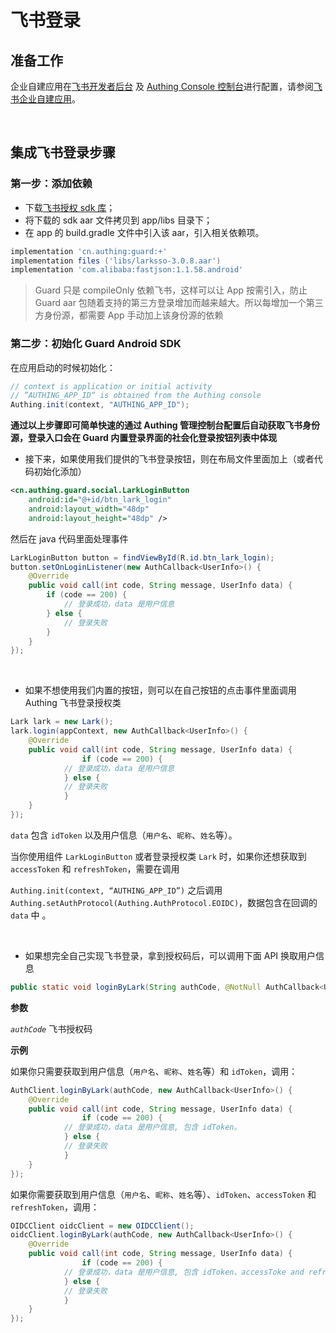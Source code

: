 # 飞书登录

<LastUpdated/>

## 准备工作

企业自建应用在[飞书开发者后台](https://open.feishu.cn/app) 及 [Authing Console 控制台](https://authing.cn/)进行配置，请参阅[飞书企业自建应用](https://docs.authing.cn/v2/connections/lark-internal-mobile/)。

<br>

## 集成飞书登录步骤

### 第一步：添加依赖

- 下载[飞书授权 sdk 库](https://sf3-cn.feishucdn.com/obj/lark-eco-passport/LarkSSOSDKAndroid-3.0.8.zip)；
- 将下载的 sdk aar 文件拷贝到 app/libs 目录下；
- 在 app 的 build.gradle 文件中引入该 aar，引入相关依赖项。

```groovy
implementation 'cn.authing:guard:+'
implementation files ('libs/larksso-3.0.8.aar')
implementation 'com.alibaba:fastjson:1.1.58.android'
```

> Guard 只是 compileOnly 依赖飞书，这样可以让 App 按需引入，防止 Guard aar 包随着支持的第三方登录增加而越来越大。所以每增加一个第三方身份源，都需要 App 手动加上该身份源的依赖

### 第二步：初始化 Guard Android SDK

在应用启动的时候初始化：

```java
// context is application or initial activity
// ”AUTHING_APP_ID“ is obtained from the Authing console
Authing.init(context, "AUTHING_APP_ID");
```





**通过以上步骤即可简单快速的通过 Authing 管理控制台配置后自动获取飞书身份源，登录入口会在 Guard 内置登录界面的社会化登录按钮列表中体现**




- 接下来，如果使用我们提供的飞书登录按钮，则在布局文件里面加上（或者代码初始化添加）

```xml
<cn.authing.guard.social.LarkLoginButton
    android:id="@+id/btn_lark_login"
    android:layout_width="48dp"
    android:layout_height="48dp" />
```

然后在 java 代码里面处理事件

```java
LarkLoginButton button = findViewById(R.id.btn_lark_login);
button.setOnLoginListener(new AuthCallback<UserInfo>() {
    @Override
    public void call(int code, String message, UserInfo data) {
      	if (code == 200) {
        	// 登录成功，data 是用户信息
       	} else {
        	// 登录失败
      	}
    }
});
```

<br>

- 如果不想使用我们内置的按钮，则可以在自己按钮的点击事件里面调用 Authing 飞书登录授权类

```java
Lark lark = new Lark();
lark.login(appContext, new AuthCallback<UserInfo>() {
    @Override
    public void call(int code, String message, UserInfo data) {
				if (code == 200) {
        	// 登录成功，data 是用户信息
    		} else {
        	// 登录失败
    		}
    }
});
```

`data` 包含 `idToken` 以及用户信息（`用户名`、`昵称`、`姓名`等）。

当你使用组件 `LarkLoginButton`  或者登录授权类  `Lark`  时，如果你还想获取到 `accessToken` 和 `refreshToken`，需要在调用

`Authing.init(context, “AUTHING_APP_ID”)` 之后调用 `Authing.setAuthProtocol(Authing.AuthProtocol.EOIDC)`，数据包含在回调的 `data` 中 。

<br>

- 如果想完全自己实现飞书登录，拿到授权码后，可以调用下面 API 换取用户信息

```java
public static void loginByLark(String authCode, @NotNull AuthCallback<UserInfo> callback)
```

**参数**

*`authCode`* 飞书授权码

**示例**

如果你只需要获取到用户信息（`用户名`、`昵称`、`姓名`等）和 `idToken`，调用：

```java
AuthClient.loginByLark(authCode, new AuthCallback<UserInfo>() {
    @Override
    public void call(int code, String message, UserInfo data) {
				if (code == 200) {
        	// 登录成功，data 是用户信息, 包含 idToken。
    		} else {
        	// 登录失败
    		}
    }
});
```

如果你需要获取到用户信息（`用户名`、`昵称`、`姓名`等）、`idToken`、`accessToken` 和 `refreshToken`，调用：

```java
OIDCClient oidcClient = new OIDCClient();
oidcClient.loginByLark(authCode, new AuthCallback<UserInfo>() {
    @Override
    public void call(int code, String message, UserInfo data) {
				if (code == 200) {
        	// 登录成功，data 是用户信息, 包含 idToken、accessToke and refreshToken。
    		} else {
        	// 登录失败
    		}
    }
});
```

